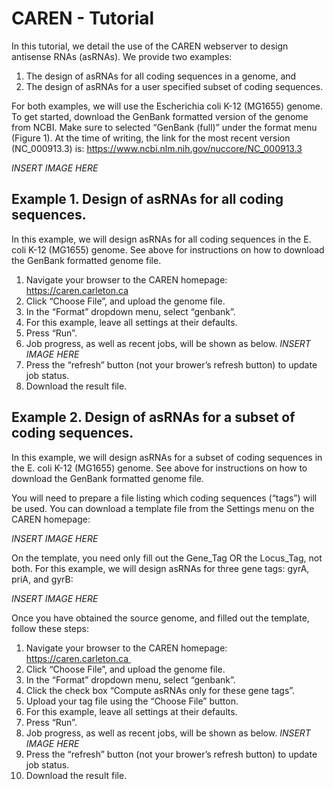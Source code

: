 # CAREN - Tutorial

In this tutorial, we detail the use of the CAREN webserver to design
antisense RNAs (asRNAs). We provide two examples:

 1. The design of asRNAs for all coding sequences in a genome, and
 1. The design of asRNAs for a user specified subset of coding sequences.

For both examples, we will use the Escherichia coli K-12 (MG1655)
genome. To get started, download the GenBank formatted version of the
genome from NCBI. Make sure to selected “GenBank (full)” under the
format menu (Figure 1). At the time of writing, the link for the most
recent version (NC_000913.3) is:
https://www.ncbi.nlm.nih.gov/nuccore/NC_000913.3

*INSERT IMAGE HERE*

## Example 1. Design of asRNAs for all coding sequences.

In this example, we will design asRNAs for all coding sequences in the E. coli K-12 (MG1655) genome. See above for instructions on how to download the GenBank formatted genome file.

 1. Navigate your browser to the CAREN homepage: https://caren.carleton.ca
 1. Click “Choose File”, and upload the genome file.
 1. In the “Format” dropdown menu, select “genbank”.
 1. For this example, leave all settings at their defaults.
 1. Press “Run”.
 1. Job progress, as well as recent jobs, will be shown as below.
    *INSERT IMAGE HERE*
 1. Press the “refresh” button (not your brower’s refresh button) to update job status.
 1. Download the result file.

## Example 2. Design of asRNAs for a subset of coding sequences. 

In this example, we will design asRNAs for a subset of coding
sequences in the E. coli K-12 (MG1655) genome. See above for
instructions on how to download the GenBank formatted genome file.

You will need to prepare a file listing which coding sequences
(“tags”) will be used. You can download a template file from the
Settings menu on the CAREN homepage:

*INSERT IMAGE HERE*

On the template, you need only fill out the Gene_Tag OR the Locus_Tag,
not both. For this example, we will design asRNAs for three gene tags:
gyrA, priA, and gyrB:

*INSERT IMAGE HERE*

Once you have obtained the source genome, and filled out the template,
follow these steps:

 1. Navigate your browser to the CAREN homepage: https://caren.carleton.ca 
 1. Click “Choose File”, and upload the genome file.
 1. In the “Format” dropdown menu, select “genbank”.
 1. Click the check box “Compute asRNAs only for these gene tags”.
 1. Upload your tag file using the “Choose File” button.
 1. For this example, leave all settings at their defaults.
 1. Press “Run”.
 1. Job progress, as well as recent jobs, will be shown as below.
    *INSERT IMAGE HERE*
 1. Press the “refresh” button (not your brower’s refresh button) to update job status.
 1. Download the result file.
 
